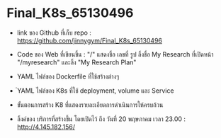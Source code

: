 # Final_K8s_65130496

   - link ของ Github ที่เก็บ repo : https://github.com/jinnygym/Final_K8s_65130496
   - Code ของ Web ที่เขียนขึ้น : "/" แสดงชื่อ เลขที่ รูป ลิ้งชื่อ My Research ที่เปิดหน้า "/myresearch"  และลิ้ง "My Research Plan" <br>

   - YAML ไฟล์ของ Dockerfile ที่ใช้สร้างต่างๆ
   - ํYAML ไฟล์ของ K8s ที่ใช้ deployment, volume และ Service
   -  ขั้นตอนการสร้าง K8 ที่แสดงรายละเอียดการดำเนินการให้ครบถ้วน
   -  ลิ้งค์ของ บริการที่สร้างขึ้น โดยเปิดไว้ ถึง วันที่ 20 พฤษภาคม เวลา 23.00 : http://4.145.182.156/
